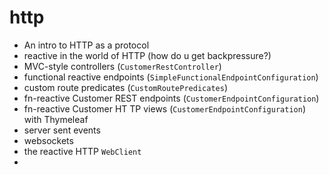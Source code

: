 # http
 - An intro to HTTP as a protocol 
 - reactive in the world of HTTP (how do u get backpressure?) 
 - MVC-style controllers (`CustomerRestController`)
 - functional reactive endpoints (`SimpleFunctionalEndpointConfiguration`) 
 - custom route predicates (`CustomRoutePredicates`)
 - fn-reactive Customer REST endpoints (`CustomerEndpointConfiguration`)
 - fn-reactive Customer HT  TP views (`CustomerEndpointConfiguration`) with Thymeleaf
 - server sent events 
 - websockets 
 - the reactive HTTP `WebClient`
 - 